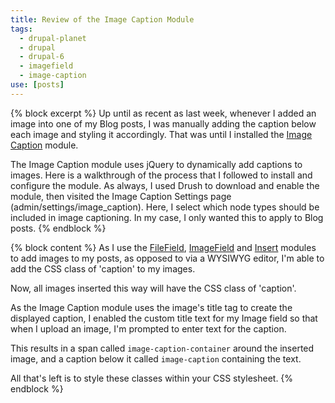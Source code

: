 ```yaml
---
title: Review of the Image Caption Module
tags:
  - drupal-planet
  - drupal
  - drupal-6
  - imagefield
  - image-caption
use: [posts]
---
```

{% block excerpt %}
Up until as recent as last week, whenever I added an image into one of my Blog posts, I was manually adding the caption below each image and styling it accordingly. That was until I installed the [Image Caption](http://drupal.org/project/image_caption) module.

The Image Caption module uses jQuery to dynamically add captions to images. Here is a walkthrough of the process that I followed to install and configure the module. As always, I used Drush to download and enable the module, then visited the Image Caption Settings page (admin/settings/image_caption). Here, I select which node types should be included in image captioning. In my case, I only wanted this to apply to Blog posts.
{% endblock %}

{% block content %}
As I use the [FileField](http://drupal.org/project/filefield), [ImageField](http://drupal.org/project/imagefield) and [Insert](http://drupal.org/project/insert) modules to add images to my posts, as opposed to via a WYSIWYG editor, I'm able to add the CSS class of 'caption' to my images.

Now, all images inserted this way will have the CSS class of 'caption'.

As the Image Caption module uses the image's title tag to create the displayed caption, I enabled the custom title text for my Image field so that when I upload an image, I'm prompted to enter text for the caption.

This results in a span called `image-caption-container` around the inserted image, and a caption below it called `image-caption` containing the text.

All that's left is to style these classes within your CSS stylesheet.
{% endblock %}
